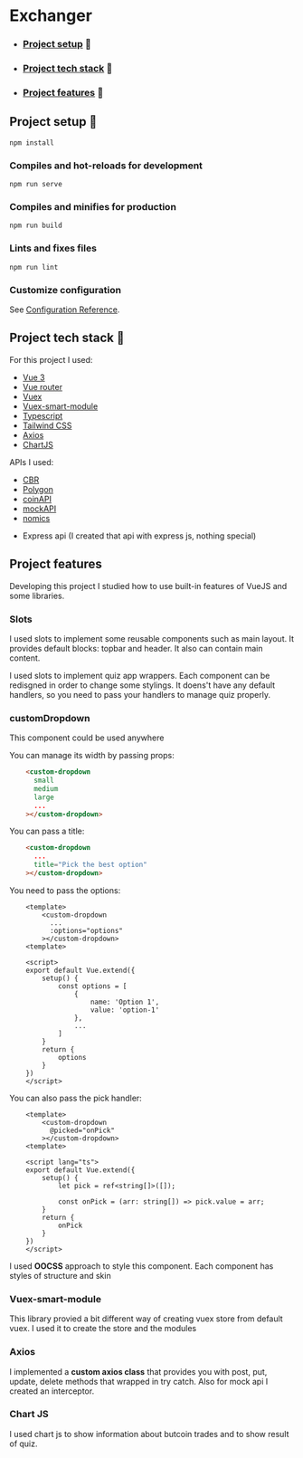 # Exchanger

* ### [Project setup](#setup) 🚀
* ### [Project tech stack](#stack) 🍔
* ### [Project features](#features) 🔖

## <a name="setup"></a> Project setup 🚀 
```
npm install
```

### Compiles and hot-reloads for development
```
npm run serve
```

### Compiles and minifies for production
```
npm run build
```

### Lints and fixes files
```
npm run lint
```

### Customize configuration
See [Configuration Reference](https://cli.vuejs.org/config/).


## <a name="stack"></a> Project tech stack 🍔

For this project I used:

* <a href="https://vuejs.org/">Vue 3</a>
* <a href="https://router.vuejs.org/">Vue router</a>
* <a href="https://vuex.vuejs.org/">Vuex</a>
* <a href="https://github.com/ktsn/vuex-smart-module">Vuex-smart-module</a>
* <a href="https://www.typescriptlang.org/">Typescript</a>
* <a href="https://tailwindcss.com/">Tailwind CSS</a>
* <a href="https://axios-http.com/">Axios</a>
* <a href="https://www.chartjs.org/">ChartJS</a>

APIs I used:
* <a href="https://www.cbr.ru/lk_uio/guide/rest_api/">CBR</a>
* <a href="https://polygon.io/">Polygon</a> 
* <a href="https://www.coinapi.io/">coinAPI</a>
* <a href="https://mockapi.io/">mockAPI</a>
* <a href="https://nomics.com/">nomics</a> 
* <p>Express api (I created that api with express js, nothing special)</p>

## <a name="stack"></a> Project features

Developing this project I studied how to use built-in features of VueJS and some libraries.

### Slots
I used slots to implement some reusable components such as main layout. It provides default blocks: topbar and header. It also can contain main content.

I used slots to implement quiz app wrappers. Each component can be redisgned in order to change some stylings. It doens't have any default handlers, so you need to pass your handlers to manage quiz properly.

### customDropdown
This component could be used anywhere

You can manage its width by passing props:

```html
    <custom-dropdown
      small
      medium
      large
      ...
    ></custom-dropdown>
```

You can pass a title:
```html
    <custom-dropdown
      ...
      title="Pick the best option"
    ></custom-dropdown>
```

You need to pass the options:
```vue
    <template>
        <custom-dropdown
          ...
          :options="options"
        ></custom-dropdown>
    <template>

    <script>
    export default Vue.extend({
        setup() {
            const options = [
                {
                    name: 'Option 1',
                    value: 'option-1'
                },
                ...
            ]
        }
        return {
            options
        }
    })
    </script>
```

You can also pass the pick handler:
```vue
    <template>
        <custom-dropdown
          @picked="onPick"
        ></custom-dropdown>
    <template>

    <script lang="ts">
    export default Vue.extend({
        setup() {
            let pick = ref<string[]>([]);

            const onPick = (arr: string[]) => pick.value = arr;
        }
        return {
            onPick
        }
    })
    </script>
```


I used **OOCSS** approach to style this component. Each component has styles of structure and skin

### Vuex-smart-module
This library provied a bit different way of creating vuex store from default vuex. I used it to create the store and the modules

### Axios
I implemented a **custom axios class** that provides you with post, put, update, delete methods that wrapped in try catch. Also for mock api I created an interceptor.

### Chart JS
I used chart js to show information about butcoin trades and to show result of quiz.
